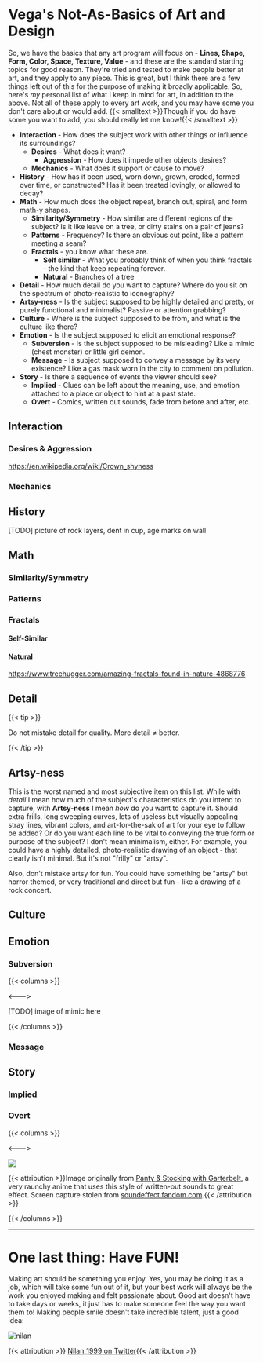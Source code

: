 # Vega's Not-As-Basics of Art and Design

So, we have the basics that any art program will focus on - **Lines, Shape, Form, Color, Space, Texture, Value** - and these are the standard starting topics for good reason. They're tried and tested to make people better at art, and they apply to any piece. This is great, but I think there are a few things left out of this for the purpose of making it broadly applicable. So, here's *my* personal list of what I keep in mind for art, in addition to the above. Not all of these apply to every art work, and you may have some you don't care about or would add. {{< smalltext >}}Though if you do have some you want to add, you should really let me know!{{< /smalltext >}}

* **Interaction** - How does the subject work with other things or influence its surroundings?
  * **Desires** - What does it want?
    * **Aggression** - How does it impede other objects desires? 
  * **Mechanics** - What does it support or cause to move?
* **History** - How has it been used, worn down, grown, eroded, formed over time, or constructed? Has it been treated lovingly, or allowed to decay?
* **Math** - How much does the object repeat, branch out, spiral, and form math-y shapes.
  * **Similarity/Symmetry** - How similar are different regions of the subject? Is it like leave on a tree, or dirty stains on a pair of jeans?
  * **Patterns** - Frequency? Is there an obvious cut point, like a pattern meeting a seam?
  * **Fractals** - you know what these are.
    * **Self similar** - What you probably think of when you think fractals - the kind that keep repeating forever.
    * **Natural** - Branches of a tree
* **Detail** - How much detail do you want to capture? Where do you sit on the spectrum of photo-realistic to iconography?
* **Artsy-ness** - Is the subject supposed to be highly detailed and pretty, or purely functional and minimalist? Passive or attention grabbing?
* **Culture** - Where is the subject supposed to be from, and what is the culture like there?
* **Emotion** - Is the subject supposed to elicit an emotional response?
  * **Subversion** - Is the subject supposed to be misleading? Like a mimic (chest monster) or little girl demon.
  * **Message** - Is subject supposed to convey a message by its very existence? Like a gas mask worn in the city to comment on pollution.
* **Story** - Is there a sequence of events the viewer should see?
  * **Implied** - Clues can be left about the meaning, use, and emotion attached to a place or object to hint at a past state.
  * **Overt** - Comics, written out sounds, fade from before and after, etc.

## Interaction

### Desires & Aggression

https://en.wikipedia.org/wiki/Crown_shyness

### Mechanics

## History

[TODO] picture of rock layers, dent in cup, age marks on wall

## Math

### Similarity/Symmetry

### Patterns

### Fractals

#### Self-Similar

#### Natural

https://www.treehugger.com/amazing-fractals-found-in-nature-4868776

## Detail

{{< tip >}}

Do not mistake detail for quality. More detail ≠ better.

{{< /tip >}}



## Artsy-ness

This is the worst named and most subjective item on this list. While with *detail* I mean how much of the subject's characteristics do you intend to capture, with **Artsy-ness** I mean *how* do you want to capture it. Should extra frills, long sweeping curves, lots of useless but visually appealing stray lines, vibrant colors, and art-for-the-sak of art for your eye to follow be added? Or do you want each line to be vital to conveying the true form or purpose of the subject? I don't mean minimalism, either. For example, you could have a highly detailed, photo-realistic drawing of an object - that clearly isn't minimal. But it's not "frilly" or "artsy".

Also, don't mistake artsy for fun. You could have something be "artsy" but horror themed, or very traditional and direct but fun - like a drawing of a rock concert.

## Culture

## Emotion

### Subversion

{{< columns >}}

<---> 

[TODO] image of mimic here

{{< /columns >}}

### Message

## Story

### Implied

### Overt

{{< columns >}}

<--->

<img src="/memes/pantyandstockingpop.webp">

{{< attribution >}}Image originally from [Panty & Stocking with Garterbelt](https://en.wikipedia.org/wiki/Panty_%26_Stocking_with_Garterbelt), a very raunchy anime that uses this style of written-out sounds to great effect. Screen capture stolen from [soundeffect.fandom.com](https://soundeffects.fandom.com/wiki/Panty_%26_Stocking_with_Garterbelt/Image_Gallery?file=IMG_20200401_215346.jpg).{{< /attribution >}}

{{< /columns >}}

---

# One last thing: Have FUN!

Making art should be something you enjoy. Yes, you may be doing it as a job, which will take some fun out of it, but your best work will always be the work you enjoyed making and felt passionate about. Good art doesn't have to take days or weeks, it just has to make someone feel the way you want them to! Making people smile doesn't take incredible talent, just a good idea:

![nilan](/fairuse/twitter/nilan.webp)

{{< attribution >}} [Nilan_1999 on Twitter](https://twitter.com/Nilan_1999/status/1535853248036634625){{< /attribution >}}

